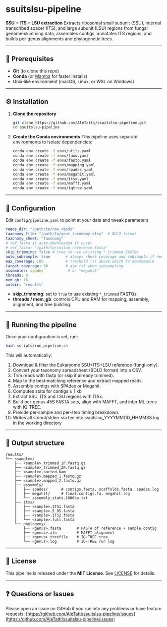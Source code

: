 # ssuitslsu-pipeline

**SSU + ITS + LSU extraction**
Extracts ribosomal small subunit (SSU), internal transcribed spacer (ITS), and large subunit (LSU) regions from fungal genome‐skimming data, assembles contigs, annotates ITS regions, and builds per‐genus alignments and phylogenetic trees.

---

## 🔧 Prerequisites

* **Git** (to clone this repo)
* **Conda** (or [Mamba](https://mamba.readthedocs.io/) for faster installs)
* Unix‐like environment (macOS, Linux, or WSL on Windows)

---

## ⚙️ Installation

1. **Clone the repository**

   ```bash
   git clone https://github.com/AleTatti/ssuitslsu-pipeline.git
   cd ssuitslsu-pipeline
   ```

2. **Create the Conda environments**
   This pipeline uses separate environments to isolate dependencies:

   ```bash
   conda env create -f envs/utils.yaml
   conda env create -f envs/taxo.yaml
   conda env create -f envs/fastp.yaml
   conda env create -f envs/mapping.yaml
   conda env create -f envs/spades.yaml
   conda env create -f envs/megahit.yaml
   conda env create -f envs/itsx.yaml
   conda env create -f envs/mafft.yaml
   conda env create -f envs/iqtree.yaml
   ```

---

## 📝 Configuration

Edit `config/pipeline.yaml` to point at your data and tweak parameters:

```yaml
reads_dir: "/path/to/raw_reads"
taxonomy_file: "/path/to/your_taxonomy.xlsx"  # BOLD format
taxonomy_sheet: "Taxonomy"
# ref_fasta is auto-downloaded if unset
# ref_fasta: "/path/to/custom_reference.fasta"
skip_trimming: false # true to use existing *_trimmed FASTQs
auto_subsample: true       # always check coverage and subsample if needed
max_coverage: 100          # treshold (×) above which to downsample
target_coverage: 90        # aim (×) when subsampling
assembler: spades           # or "megahit"
threads: 8
mem_gb: 16
outdir: "results"
```

* **skip\_trimming**: set to `true` to use existing `*_trimmed` FASTQs.
* **threads / mem\_gb**: controls CPU and RAM for mapping, assembly, alignment, and tree building.

---

## 🚀 Running the pipeline

Once your configuration is set, run:

```bash
bash scripts/run_pipeline.sh
```

This will automatically:

1. Download & filter the Eukaryome SSU+ITS+LSU reference (fungi-only).
2. Convert your taxonomy spreadsheet (BOLD format) into a CSV.
3. Trim reads with fastp (or skip if already trimmed).
4. Map to the best‐matching reference and extract mapped reads.
5. Assemble contigs with SPAdes or Megahit.
6. Computes stats for contigs ≥ 1 kb
7. Extract SSU, ITS and LSU regions with ITSx.
8. Build per‐genus 45S FASTA sets, align with MAFFT, and infer ML trees with IQ-TREE.
9. Provide per‐sample and per‐step timing breakdown.
10. Writes all stdout/stderr via tee into ssuitslsu_YYYYMMDD_HHMMSS.log in the working directory

---

## 📂 Output structure

```
results/
└── <sample>/
    ├── <sample>_trimmed_1P.fastq.gz
    ├── <sample>_trimmed_2P.fastq.gz
    ├── <sample>.sorted.bam
    ├── <sample>.mapped_1.fastq.gz
    ├── <sample>.mapped_2.fastq.gz
    ├── assembly/
    │   ├── spades/      # contigs.fasta, scaffolds.fasta, spades.log
    │   ├── megahit/     # final.contigs.fa, megahit.log
    │   └── assembly_stats.1000bp.txt
    ├── itsx/
    │   ├── <sample>.ITS1.fasta
    │   ├── <sample>.5_8S.fasta
    │   ├── <sample>.ITS2.fasta
    │   └── <sample>.full.fasta
    └── phylogeny/
        ├── <genus>.fasta       # FASTA of reference + sample contig
        ├── <genus>.aln         # MAFFT alignment
        ├── <genus>.treefile    # IQ-TREE tree
        └── <genus>.log         # IQ-TREE run log
```

---

## 📄 License

This pipeline is released under the **MIT License**. See [LICENSE](LICENSE) for details.

---

## ❓ Questions or Issues

Please open an issue on GitHub if you run into any problems or have feature requests:
[https://github.com/AleTatti/ssuitslsu-pipeline/issues](https://github.com/AleTatti/ssuitslsu-pipeline/issues)
